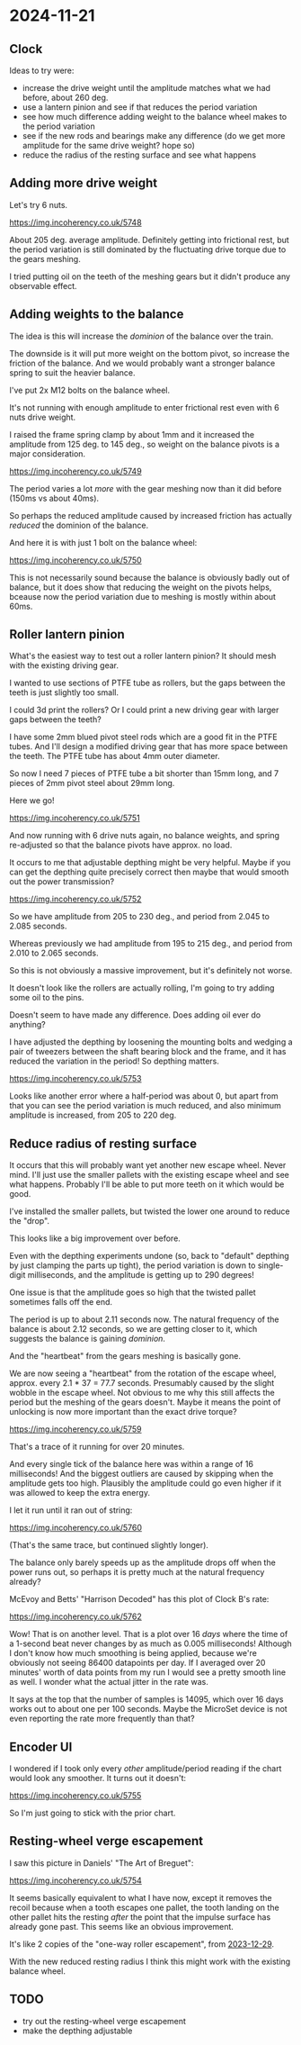 # 2024-11-21

## Clock

Ideas to try were:

 * increase the drive weight until the amplitude matches what we had before, about 260 deg.
 * use a lantern pinion and see if that reduces the period variation
 * see how much difference adding weight to the balance wheel makes to the period variation
 * see if the new rods and bearings make any difference (do we get more amplitude for the same drive weight? hope so)
 * reduce the radius of the resting surface and see what happens

## Adding more drive weight

Let's try 6 nuts.

https://img.incoherency.co.uk/5748

About 205 deg. average amplitude. Definitely getting into frictional rest,
but the period variation
is still dominated by the fluctuating drive torque due to the gears meshing.

I tried putting oil on the teeth of the meshing gears but it didn't produce any observable
effect.

## Adding weights to the balance

The idea is this will increase the *dominion* of the balance over the train.

The downside is it will put more weight on the bottom pivot, so increase the friction
of the balance. And we would probably want a stronger balance spring to suit the
heavier balance.

I've put 2x M12 bolts on the balance wheel.

It's not running with enough amplitude to enter frictional rest even with 6 nuts drive weight.

I raised the frame spring clamp by about 1mm and it increased the amplitude
from 125 deg. to 145 deg., so weight on the balance pivots is a major consideration.

https://img.incoherency.co.uk/5749

The period varies a lot *more* with the gear meshing now than it did before (150ms vs about
40ms).

So perhaps the reduced amplitude caused by increased friction has actually *reduced* the
dominion of the balance.

And here it is with just 1 bolt on the balance wheel:

https://img.incoherency.co.uk/5750

This is not necessarily sound because the balance is obviously badly out of balance,
but it does show that reducing the weight on the pivots helps, bceause now the
period variation due to meshing is mostly within about 60ms.

## Roller lantern pinion

What's the easiest way to test out a roller lantern pinion? It should mesh with the existing
driving gear.

I wanted to use sections of PTFE tube as rollers, but the gaps between the teeth is just
slightly too small.

I could 3d print the rollers? Or I could print a new driving gear with larger gaps between
the teeth?

I have some 2mm blued pivot steel rods which are a good fit in the PTFE tubes. And I'll
design a modified driving gear that has more space between the teeth. The PTFE tube has
about 4mm outer diameter.

So now I need 7 pieces of PTFE tube a bit shorter than 15mm long,
and 7 pieces of 2mm pivot steel about 29mm long.

Here we go!

https://img.incoherency.co.uk/5751

And now running with 6 drive nuts again, no balance weights, and
spring re-adjusted so that the balance pivots
have approx. no load.

It occurs to me that adjustable depthing might be very helpful. Maybe if you can get the
depthing quite precisely correct then maybe that would smooth out the power transmission?

https://img.incoherency.co.uk/5752

So we have amplitude from 205 to 230 deg., and period from 2.045 to 2.085 seconds.

Whereas previously we had amplitude from 195 to 215 deg., and period from 2.010 to 2.065 seconds.

So this is not obviously a massive improvement, but it's definitely not worse.

It doesn't look like the rollers are actually rolling, I'm going to try adding some oil to the
pins.

Doesn't seem to have made any difference. Does adding oil ever do anything?

I have adjusted the depthing by loosening the mounting bolts and wedging a pair of tweezers
between the shaft bearing block and the frame, and it has reduced the variation
in the period! So depthing matters.

https://img.incoherency.co.uk/5753

Looks like another error where a half-period was about 0, but apart from that
you can see the period variation is much reduced, and also minimum amplitude is increased,
from 205 to 220 deg.

## Reduce radius of resting surface

It occurs that this will probably want yet another new escape wheel. Never mind. I'll just
use the smaller pallets with the existing escape wheel and see what happens. Probably I'll
be able to put more teeth on it which would be good.

I've installed the smaller pallets, but twisted the lower one around to reduce the "drop".

This looks like a big improvement over before.

Even with the depthing experiments undone (so, back to "default" depthing by just clamping
the parts up tight), the period variation is down to single-digit milliseconds, and
the amplitude is getting up to 290 degrees!

One issue is that the amplitude goes so high that the twisted pallet sometimes falls off the
end.

The period is up to about 2.11 seconds now. The natural frequency of the balance
is about 2.12 seconds, so we are getting closer to it, which suggests the balance is
gaining *dominion*.

And the "heartbeat" from the gears meshing is basically gone.

We are now seeing a "heartbeat" from the rotation of the escape wheel, approx.
every 2.1 * 37 = 77.7 seconds. Presumably caused by the slight wobble in the escape wheel.
Not obvious to me why this still affects the period but the meshing of the gears doesn't.
Maybe it means the point of unlocking is now more important than the exact drive torque?

https://img.incoherency.co.uk/5759

That's a trace of it running for over 20 minutes.

And every single tick of the balance here was within a range of 16 milliseconds! And the biggest
outliers are caused by skipping when the amplitude gets too high. Plausibly the amplitude
could go even higher if it was allowed to keep the extra energy.

I let it run until it ran out of string:

https://img.incoherency.co.uk/5760

(That's the same trace, but continued slightly longer).

The balance only barely speeds up as the amplitude drops off when the power runs out, so
perhaps it is pretty much at the natural frequency already?

McEvoy and Betts' "Harrison Decoded" has this plot of Clock B's rate:

https://img.incoherency.co.uk/5762

Wow! That is on another level. That is a plot over 16 *days* where the time of
a 1-second beat never
changes by as much as 0.005 milliseconds! Although I don't know how much smoothing is
being applied, because we're obviously not seeing 86400 datapoints per day. If I
averaged over 20 minutes' worth of data points from my run I would see a pretty smooth line
as well. I wonder what the actual jitter in the rate was.

It says at the top that the number of samples is 14095, which over 16 days works
out to about one per 100 seconds. Maybe the MicroSet device is not even reporting
the rate more frequently than that?

## Encoder UI

I wondered if I took only every *other* amplitude/period reading if the chart would look
any smoother. It turns out it doesn't:

https://img.incoherency.co.uk/5755

So I'm just going to stick with the prior chart.

## Resting-wheel verge escapement

I saw this picture in Daniels' "The Art of Breguet":

https://img.incoherency.co.uk/5754

It seems basically equivalent to what I have now, except it removes the recoil because
when a tooth escapes one pallet, the tooth landing on the other pallet hits the resting
*after* the point that the impulse surface has already gone past. This seems like
an obvious improvement.

It's like 2 copies of the "one-way roller escapement", from [2023-12-29](20231229.md).

With the new reduced resting radius I think this might work with the existing balance
wheel.

## TODO

 * try out the resting-wheel verge escapement
 * make the depthing adjustable
